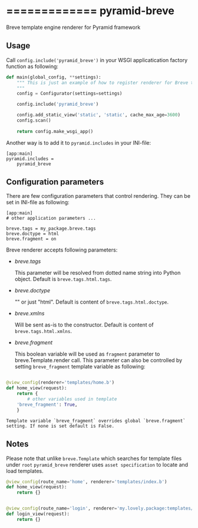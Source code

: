 =============
pyramid-breve
=============

Breve template engine renderer for Pyramid framework


Usage
-----

Call `config.include('pyramid_breve')` in your WSGI applicatication factory function as following:

```python
def main(global_config, **settings):
    """ This is just an example of how to register renderer for Breve templates.
    """
    config = Configurator(settings=settings)

    config.include('pyramid_breve')

    config.add_static_view('static', 'static', cache_max_age=3600)
    config.scan()
    
    return config.make_wsgi_app()
```

Another way is to add it to `pyramid.includes` in your INI-file:

```
[app:main]
pyramid.includes =
	pyramid_breve
```

Configuration parameters
------------------------

There are few configuration parameters that control rendering. They can be set in INI-file as following:

```
[app:main]
# other application parameters ...

breve.tags = my_package.breve.tags
breve.doctype = html
breve.fragment = on
```

Breve renderer accepts following parameters:

*	_breve.tags_

	This parameter will be resolved from dotted name string into Python object.
	Default is `breve.tags.html.tags`.
*	_breve.doctype_

	"<!DOCTYPE html>" or just "html".
	Default is content of `breve.tags.html.doctype`.
*	_breve.xmlns_

	Will be sent as-is to the constructor.
	Default is content of `breve.tags.html.xmlns`.
*	_breve.fragment_

	This boolean variable will be used as `fragment` parameter to breve.Template.render call. This parameter
	can also be controlled by setting `breve_fragment` template variable as following:

```python

@view_config(renderer='templates/home.b')
def home_view(request):
    return {
    	# other variables used in template
	'breve_fragment': True,
	}
```

	Template variable `breve_fragment` overrides global `breve.fragment` setting. If none is set default is False.


Notes
-----

Please note that unlike `breve.Template` which searches for template files under `root` `pyramid_breve` renderer uses `asset specification` to locate
and load templates.

```python
@view_config(route_name='home', renderer='templates/index.b')
def home_view(request):
    return {}


@view_config(route_name='login', renderer='my.lovely.package:templates/login.b')
def login_view(request):
    return {}
```
